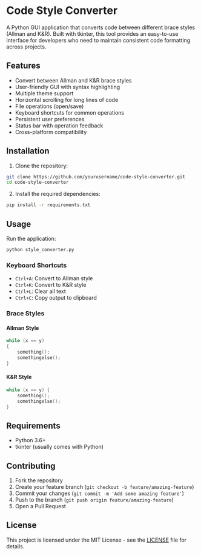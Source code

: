 # Code Style Converter

A Python GUI application that converts code between different brace styles (Allman and K&R). Built with tkinter, this tool provides an easy-to-use interface for developers who need to maintain consistent code formatting across projects.


## Features

- Convert between Allman and K&R brace styles
- User-friendly GUI with syntax highlighting
- Multiple theme support
- Horizontal scrolling for long lines of code
- File operations (open/save)
- Keyboard shortcuts for common operations
- Persistent user preferences
- Status bar with operation feedback
- Cross-platform compatibility

## Installation

1. Clone the repository:
```bash
git clone https://github.com/yourusername/code-style-converter.git
cd code-style-converter
```

2. Install the required dependencies:
```bash
pip install -r requirements.txt
```

## Usage

Run the application:
```bash
python style_converter.py
```

### Keyboard Shortcuts

- `Ctrl+A`: Convert to Allman style
- `Ctrl+K`: Convert to K&R style
- `Ctrl+L`: Clear all text
- `Ctrl+C`: Copy output to clipboard

### Brace Styles

#### Allman Style
```c
while (x == y)
{
    something();
    somethingelse();
}
```

#### K&R Style
```c
while (x == y) {
    something();
    somethingelse();
}
```

## Requirements

- Python 3.6+
- tkinter (usually comes with Python)

## Contributing

1. Fork the repository
2. Create your feature branch (`git checkout -b feature/amazing-feature`)
3. Commit your changes (`git commit -m 'Add some amazing feature'`)
4. Push to the branch (`git push origin feature/amazing-feature`)
5. Open a Pull Request

## License

This project is licensed under the MIT License - see the [LICENSE](LICENSE) file for details.
